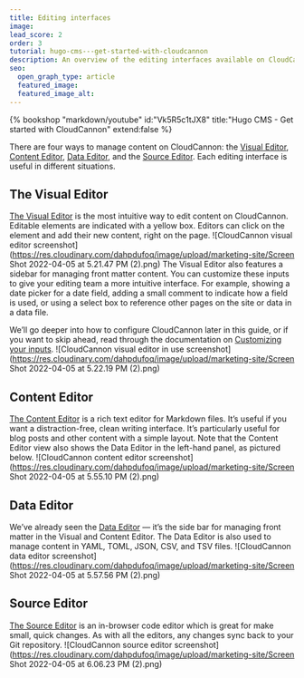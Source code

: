 ```yaml
---
title: Editing interfaces
image: 
lead_score: 2
order: 3
tutorial: hugo-cms---get-started-with-cloudcannon
description: An overview of the editing interfaces available on CloudCannon.
seo:
  open_graph_type: article
  featured_image:
  featured_image_alt:
---
```


{% bookshop "markdown/youtube" id:"Vk5R5c1tJX8" title:"Hugo CMS - Get started with CloudCannon" extend:false %}

There are four ways to manage content on CloudCannon: the [Visual Editor](https://cloudcannon.com/documentation/articles/introducing-the-visual-editor/), [Content Editor](https://cloudcannon.com/documentation/articles/introducing-the-content-editor/), [Data Editor](https://cloudcannon.com/documentation/articles/introducing-the-data-editor/), and the [Source Editor](https://cloudcannon.com/documentation/articles/introducing-the-source-editor/). Each editing interface is useful in different situations.

## The Visual Editor

[The Visual Editor](https://cloudcannon.com/documentation/articles/introducing-the-visual-editor/?ssg=Hugo) is the most intuitive way to edit content on CloudCannon. Editable elements are indicated with a yellow box. Editors can click on the element and add their new content, right on the page.
![CloudCannon visual editor screenshot](https://res.cloudinary.com/dahpdufoq/image/upload/marketing-site/Screen Shot 2022-04-05 at 5.21.47 PM (2).png)
 The Visual Editor also features a sidebar for managing front matter content. You can customize these inputs to give your editing team a more intuitive interface. For example, showing a date picker for a date field, adding a small comment to indicate how a field is used, or using a select box to reference other pages on the site or data in a data file.

We’ll go deeper into how to configure CloudCannon later in this guide, or if you want to skip ahead, read through the documentation on [Customizing your inputs](https://cloudcannon.com/documentation/articles/how-to-choose-what-input-is-used-in-the-data-editor/).
![CloudCannon visual editor in use screenshot](https://res.cloudinary.com/dahpdufoq/image/upload/marketing-site/Screen Shot 2022-04-05 at 5.22.19 PM (2).png)
 
## Content Editor

[The Content Editor](https://cloudcannon.com/documentation/articles/introducing-the-content-editor/?ssg=Hugo) is a rich text editor for Markdown files. It’s useful if you want a distraction-free, clean writing interface. It’s particularly useful for blog posts and other content with a simple layout. Note that the Content Editor view also shows the Data Editor in the left-hand panel, as pictured below.
![CloudCannon content editor screenshot](https://res.cloudinary.com/dahpdufoq/image/upload/marketing-site/Screen Shot 2022-04-05 at 5.55.10 PM (2).png)
 
## Data Editor

We’ve already seen the [Data Editor](https://cloudcannon.com/documentation/articles/introducing-the-data-editor/) — it’s the side bar for managing front matter in the Visual and Content Editor. The Data Editor is also used to manage content in YAML, TOML, JSON, CSV, and TSV files.
![CloudCannon data editor screenshot](https://res.cloudinary.com/dahpdufoq/image/upload/marketing-site/Screen Shot 2022-04-05 at 5.57.56 PM (2).png)
 
## Source Editor

[The Source Editor](https://cloudcannon.com/documentation/articles/introducing-the-source-editor/?ssg=Hugo) is an in-browser code editor which is great for make small, quick changes. As with all the editors, any changes sync back to your Git repository.
![CloudCannon source editor screenshot](https://res.cloudinary.com/dahpdufoq/image/upload/marketing-site/Screen Shot 2022-04-05 at 6.06.23 PM (2).png)
 
